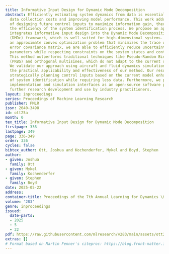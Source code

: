 ```yaml
---
title: Informative Input Design for Dynamic Mode Decomposition
abstract: Efficiently estimating system dynamics from data is essential for minimizing
  data collection costs and improving model performance. This work addresses the challenge
  of designing future control inputs to maximize information gain, thereby improving
  the efficiency of the system identification process. We propose an approach that
  integrates informative input design into the Dynamic Mode Decomposition with control
  (DMDc) framework, which is well-suited for high-dimensional systems. By formulating
  an approximate convex optimization problem that minimizes the trace of the estimation
  error covariance matrix, we are able to efficiently reduce uncertainty in the model
  parameters while respecting constraints on the system states and control inputs.
  This method outperforms traditional techniques like Pseudo-Random Binary Sequences
  (PRBS) and orthogonal multisines, which do not adapt to the current system model.
  We validate our approach using aircraft and fluid dynamics simulations to demonstrate
  the practical applicability and effectiveness of our method. Our results show that
  strategically planning control inputs based on the current model enhances the accuracy
  of system identification while requiring less data. Furthermore, we provide our
  implementation and simulation interfaces as an open-source software package, facilitating
  further research development and use by industry practitioners.
layout: inproceedings
series: Proceedings of Machine Learning Research
publisher: PMLR
issn: 2640-3498
id: ott25a
month: 0
tex_title: Informative Input Design for Dynamic Mode Decomposition
firstpage: 336
lastpage: 349
page: 336-349
order: 336
cycles: false
bibtex_author: Ott, Joshua and Kochenderfer, Mykel and Boyd, Stephen
author:
- given: Joshua
  family: Ott
- given: Mykel
  family: Kochenderfer
- given: Stephen
  family: Boyd
date: 2025-05-22
address:
container-title: Proceedings of the 7th Annual Learning for Dynamics \& Control Conference
volume: '283'
genre: inproceedings
issued:
  date-parts:
  - 2025
  - 5
  - 22
pdf: https://raw.githubusercontent.com/mlresearch/v283/main/assets/ott25a/ott25a.pdf
extras: []
# Format based on Martin Fenner's citeproc: https://blog.front-matter.io/posts/citeproc-yaml-for-bibliographies/
---
```

